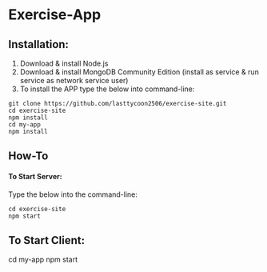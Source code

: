 # Exercise-App

## Installation:
1) Download & install Node.js
2) Download & install MongoDB Community Edition (install as service & run service as network service user)
3) To install the APP type the below into command-line:
```
git clone https://github.com/lasttycoon2506/exercise-site.git
cd exercise-site
npm install
cd my-app
npm install

```
## How-To
  #### To Start Server:
  Type the below into the command-line:
  ```
  cd exercise-site
  npm start
  ```

## To Start Client:
cd my-app
npm start
